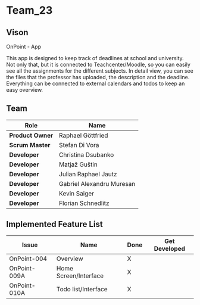 # Team_23

## Vison
OnPoint - App

This app is designed to keep track of deadlines at school and university. Not only that, but it is connected to Teachcenter/Moodle, so you can easily see all the assignments for the different subjects. In detail view, you can see the files that the professor has uploaded, the description and the deadline. Everything can be connected to external calendars and todos to keep an easy overview.

## Team
| Role | Name |
| ---- | ---- |
| **Product Owner** | Raphael Göttfried |
| **Scrum Master** | Stefan Di Vora |
| **Developer** | Christina Dsubanko |
| **Developer** | Matjaž Guštin |
| **Developer** | Julian Raphael Jautz |
| **Developer** | Gabriel Alexandru Muresan |
| **Developer** | Kevin Saiger |
| **Developer** | Florian Schnedlitz |

## Implemented Feature List

| Issue | Name | Done | Get Developed |
| ----- | ---- | ---- | ------------- |
| OnPoint-004 | Overview | X | |
| OnPoint-009A | Home Screen/Interface | X | | 
| OnPoint-010A | Todo list/Interface | X |  | 
